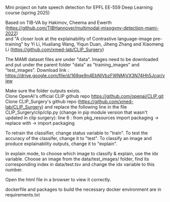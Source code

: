 Mini project on hate speech detection for EPFL EE-559 Deep Learning course (spring 2025)  

Based on TIB-VA by Hakimov, Cheema and Ewerth (https://github.com/TIBHannover/multimodal-misogyny-detection-mami-2022)   
and "A closer look at the explainability of Contrastive language-image pre-training" by Yi Li, Hualiang Wang, Yiqun Duan, Jiheng Zhang and Xiaomeng Li (https://github.com/xmed-lab/CLIP_Surgery)  

The MAMI dataset files are under "data". Images need to be downloaded and put under the parent folder "data" as "training_images" and "test_images". Download link : https://drive.google.com/file/d/169qe9n4EbNlVbzFWNMjVX3N74Hh5Jcqr/view  


Make sure the folder outputs exists.  
Clone OpenAI's official CLIP github repo https://github.com/openai/CLIP.git  
Clone CLIP_Surgery's github repo (https://github.com/xmed-lab/CLIP_Surgery) and replace the following line
in the file CLIP_Surgery/clip/clip.py (change in pip module version that wasn't updated in clip surgery):
line 6 : from pkg_resources import packaging  -> replace with -> import packaging  

To retrain the classifier, change status variable to "train". To test the accuracy of the classifer, change it to "test". To classify an image and produce explainability outputs, change it to "explain".  

In explain mode, to choose which image to classify & explain, use the idx variable. Choose an image from the data/test_images/ folder, find its corresponding index in data/test.tsv and change the idx variable to this number. 

Open the html file in a browser to view it correctly.  

dockerfile and packages to build the necessary docker environment are in requirements.txt  
